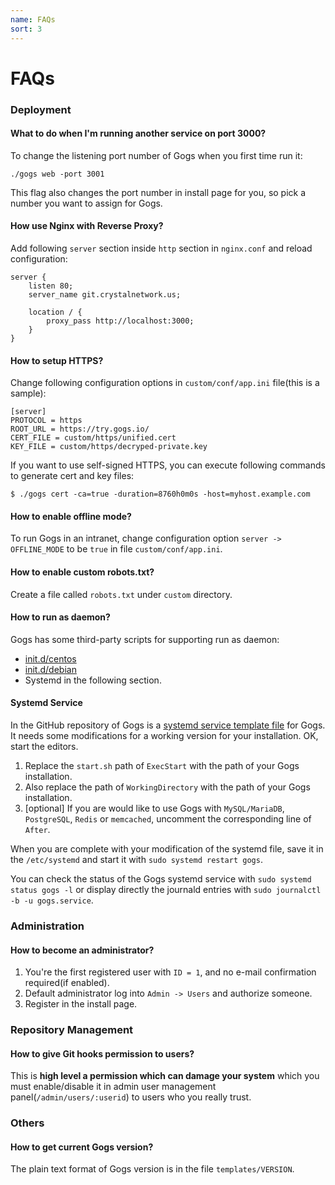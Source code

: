 ```yaml
---
name: FAQs
sort: 3
---
```


# FAQs

### Deployment

#### What to do when I'm running another service on port 3000?

To change the listening port number of Gogs when you first time run it:

    ./gogs web -port 3001

This flag also changes the port number in install page for you, so pick a number you want to assign for Gogs.

#### How use Nginx with Reverse Proxy?

Add following `server` section inside `http` section in `nginx.conf` and reload configuration:

```
server {
    listen 80;
    server_name git.crystalnetwork.us;

    location / {
        proxy_pass http://localhost:3000;
    }
}
```

#### How to setup HTTPS?

Change following configuration options in `custom/conf/app.ini` file(this is a sample):

```
[server]
PROTOCOL = https
ROOT_URL = https://try.gogs.io/
CERT_FILE = custom/https/unified.cert
KEY_FILE = custom/https/decryped-private.key
```

If you want to use self-signed HTTPS, you can execute following commands to generate cert and key files:

	$ ./gogs cert -ca=true -duration=8760h0m0s -host=myhost.example.com

#### How to enable offline mode?

To run Gogs in an intranet, change configuration option `server -> OFFLINE_MODE` to be `true` in file `custom/conf/app.ini`.

#### How to enable custom robots.txt?

Create a file called `robots.txt` under `custom` directory.

#### How to run as daemon?

Gogs has some third-party scripts for supporting run as daemon:

- [init.d/centos](https://github.com/gogits/gogs/blob/master/scripts/init/centos/gogs)
- [init.d/debian](https://github.com/gogits/gogs/blob/master/scripts/init/debian/gogs)
- Systemd in the following section.

#### Systemd Service

In the GitHub repository of Gogs is a [systemd service template file](https://github.com/gogits/gogs/blob/master/scripts/systemd/gogs.service) for Gogs. It needs some modifications for a working version for your installation. OK, start the editors.

1. Replace the `start.sh` path of `ExecStart` with the path of your Gogs installation.
2. Also replace the path of `WorkingDirectory` with the path of your Gogs installation.
3. [optional] If you are would like to use Gogs with `MySQL/MariaDB`, `PostgreSQL`, `Redis` or `memcached`, uncomment the corresponding line of `After`.

When you are complete with your modification of the systemd file, save it in the `/etc/systemd` and start it with `sudo systemd restart gogs`.

You can check the status of the Gogs systemd service with `sudo systemd status gogs -l` or display directly the journald entries with `sudo journalctl -b -u gogs.service`.

### Administration

#### How to become an administrator?

1. You're the first registered user with `ID = 1`, and no e-mail confirmation required(if enabled).
2. Default administrator log into `Admin -> Users` and authorize someone.
3. Register in the install page.

### Repository Management

#### How to give Git hooks permission to users?

This is **high level a permission which can damage your system** which you must enable/disable it in admin user management panel(`/admin/users/:userid`) to users who you really trust.

### Others

#### How to get current Gogs version?

The plain text format of Gogs version is in the file `templates/VERSION`.

